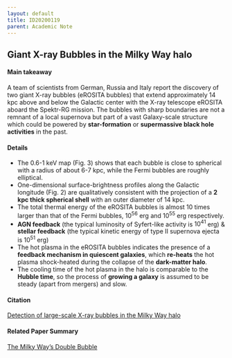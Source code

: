 ```yaml
---
layout: default
title: ID20200119
parent: Academic Note
---
```


## Giant X-ray Bubbles in the Milky Way halo

#### Main takeaway

A team of scientists from German, Russia and Italy report the discovery of two giant X-ray bubbles (eROSITA bubbles) that extend approximately 14 kpc above and below the Galactic center with the X-ray telescope eROSITA aboard the Spektr-RG mission. The bubbles with sharp boundaries are not a remnant of a local supernova but part of a vast Galaxy-scale structure which could be powered by **star-formation** or **supermassive black hole activities** in the past. 

#### Details

* The 0.6-1 keV map (Fig. 3) shows that each bubble is close to spherical with a radius of about 6-7 kpc, while the Fermi bubbles are roughly elliptical.
* One-dimensional surface-brightness profiles along the Galactic longitude (Fig. 2) are qualitatively consistent with the projection of a **2 kpc thick spherical shell** with an outer diameter of 14 kpc.
* The total thermal energy of the eROSITA bubbles is almost 10 times larger than that of the Fermi bubbles, $10^{56}$ erg and $10^{55}$ erg respectively.
* **AGN feedback** (the typical luminosity of Syfert-like activity is $10^{41}$ erg) & **stellar feedback** (the typical kinetic energy of type II supernova ejecta is $10^{51}$ erg)
* The hot plasma in the eROSITA bubbles indicates the presence of a **feedback mechanism in quiescent galaxies**, which **re-heats** the hot plasma shock-heated during the collapse of the **dark-matter halo**. 
* The cooling time of the hot plasma in the halo is comparable to the **Hubble time**, so the process of **growing a galaxy** is assumed to be steady (apart from mergers) and slow.

#### Citation

[Detection of large-scale X-ray bubbles in the Milky Way halo](https://arxiv.org/pdf/2012.05840.pdf)

#### Related Paper Summary

[The Milky Way’s Double Bubble](https://astrobites.org/2020/12/19/xray-fermi-bubbles/)
